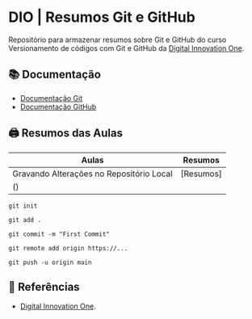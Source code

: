 
# DIO | Resumos Git e GitHub

Repositório para armazenar resumos sobre Git e GitHub do curso Versionamento de códigos com Git e GitHub da [Digital Innovation One](https://www.dio.me/).

## 📚 Documentação
- [Documentação Git](https://git-scm.com/doc)
- [Documentação GitHub](https://docs.github.com/)

## 🖨 Resumos das Aulas

| Aulas  | Resumos  |
|--------|----------|
| Gravando Alterações no Repositório Local | [Resumos]
() |

````
git init
````
````
git add .
`````
````
git commit -m "First Commit"
`````
````
git remote add origin https://...
`````
````
git push -u origin main
`````

## 🔎 Referências
- [Digital Innovation One]().
